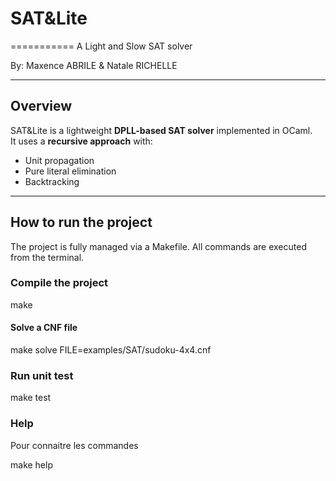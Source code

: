 # SAT&Lite
===========
A Light and Slow SAT solver

By: Maxence ABRILE & Natale RICHELLE

---

## Overview

SAT&Lite is a lightweight **DPLL-based SAT solver** implemented in OCaml.  
It uses a **recursive approach** with:

- Unit propagation
- Pure literal elimination
- Backtracking

---

## How to run the project

The project is fully managed via a Makefile. All commands are executed from the terminal.

### Compile the project

make 

#### Solve a CNF file

make solve FILE=examples/SAT/sudoku-4x4.cnf

### Run unit test

make test

### Help 
Pour connaitre les commandes 

make help

